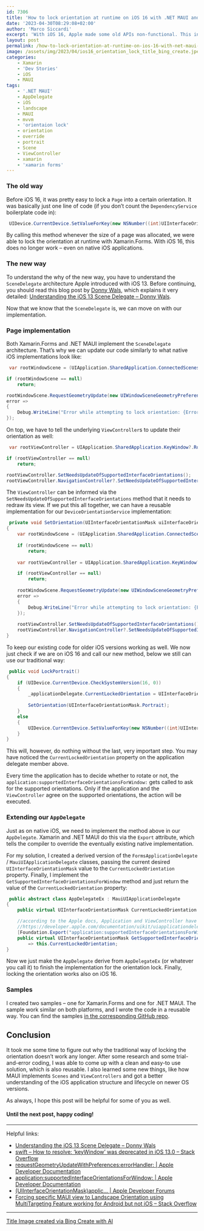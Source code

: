 ```yaml
---
id: 7306
title: 'How to lock orientation at runtime on iOS 16 with .NET MAUI and Xamarin.Forms'
date: '2023-04-30T08:29:08+02:00'
author: 'Marco Siccardi'
excerpt: 'With iOS 16, Apple made some old APIs non-functional. This includes also the established way of locking the orientation. In this post, I am going to show you how you can lock orientation on iOS 16 while the app is running with both .NET MAUI and Xamarin.Forms. '
layout: post
permalink: /how-to-lock-orientation-at-runtime-on-ios-16-with-net-maui-and-xamarin-forms/
image: /assets/img/2023/04/ios16_orientation_lock_title_bing_create.jpeg
categories:
    - Xamarin
    - 'Dev Stories'
    - iOS
    - MAUI
tags:
    - '.NET MAUI'
    - AppDelegate
    - iOS
    - landscape
    - MAUI
    - mvvm
    - 'orientaion lock'
    - orientation
    - override
    - portrait
    - Scene
    - ViewController
    - xamarin
    - 'xamarin forms'
---
```


### The old way

Before iOS 16, it was pretty easy to lock a `Page` into a certain orientation. It was basically just one line of code (if you don’t count the `DependencyService` boilerplate code in):

``` csharp
 UIDevice.CurrentDevice.SetValueForKey(new NSNumber((int)UIInterfaceOrientation.Portrait), new NSString("orientation"));
```
 
By calling this method whenever the size of a page was allocated, we were able to lock the orientation at runtime with Xamarin.Forms. With iOS 16, this does no longer work – even on native iOS applications.

### The new way

To understand the why of the new way, you have to understand the `SceneDelegate` architecture Apple introduced with iOS 13. Before continuing, you should read this blog post by [Donny Wals](https://www.linkedin.com/in/donny-wals-33660014/), which explains it very detailed: [Understanding the iOS 13 Scene Delegate – Donny Wals](https://www.donnywals.com/understanding-the-ios-13-scene-delegate/).

Now that we know that the `SceneDelegate` is, we can move on with our implementation.

### Page implementation

Both Xamarin.Forms and .NET MAUI implement the `SceneDelegate` architecture. That’s why we can update our code similarly to what native iOS implementations look like:

``` csharp
 var rootWindowScene = (UIApplication.SharedApplication.ConnectedScenes.ToArray()?.FirstOrDefault()) as UIWindowScene;

if (rootWindowScene == null)
    return;

rootWindowScene.RequestGeometryUpdate(new UIWindowSceneGeometryPreferencesIOS(UIInterfaceOrientationMask.Portrait),
error =>
{
    Debug.WriteLine("Error while attempting to lock orientation: {Error}", error.LocalizedDescription);
});
```
 
On top, we have to tell the underlying `ViewController`s to update their orientation as well:

``` csharp
 var rootViewController = UIApplication.SharedApplication.KeyWindow?.RootViewController;

if (rootViewController == null)
    return;

rootViewController.SetNeedsUpdateOfSupportedInterfaceOrientations();
rootViewController.NavigationController?.SetNeedsUpdateOfSupportedInterfaceOrientations();
```
 
The `ViewController` can be informed via the `SetNeedsUpdateOfSupportedInterfaceOrientations` method that it needs to redraw its view. If we put this all together, we can have a reusable implementation for our `DeviceOrientationService` implementation:

``` csharp
 private void SetOrientation(UIInterfaceOrientationMask uiInterfaceOrientationMask)
{
    var rootWindowScene = (UIApplication.SharedApplication.ConnectedScenes.ToArray()?.FirstOrDefault()) as UIWindowScene;
    
    if (rootWindowScene == null)
        return;
    
    var rootViewController = UIApplication.SharedApplication.KeyWindow?.RootViewController;

    if (rootViewController == null)
        return;
    
    rootWindowScene.RequestGeometryUpdate(new UIWindowSceneGeometryPreferencesIOS(uiInterfaceOrientationMask),
    error =>
    {
        Debug.WriteLine("Error while attempting to lock orientation: {Error}", error.LocalizedDescription);
    });
    
    rootViewController.SetNeedsUpdateOfSupportedInterfaceOrientations();
    rootViewController.NavigationController?.SetNeedsUpdateOfSupportedInterfaceOrientations();
}
```
 
To keep our existing code for older iOS versions working as well. We now just check if we are on iOS 16 and call our new method, below we still can use our traditional way:

``` csharp
 public void LockPortrait()
{
    if (UIDevice.CurrentDevice.CheckSystemVersion(16, 0))
    {
        _applicationDelegate.CurrentLockedOrientation = UIInterfaceOrientationMask.Portrait;
    
        SetOrientation(UIInterfaceOrientationMask.Portrait);
    }
    else
    {
        UIDevice.CurrentDevice.SetValueForKey(new NSNumber((int)UIInterfaceOrientation.Portrait), new NSString("orientation"));
    }
}
```
 
This will, however, do nothing without the last, very important step. You may have noticed the `CurrentLockedOrientation` property on the application delegate member above.

Every time the application has to decide whether to rotate or not, the `application:supportedInterfaceOrientationsForWindow:` gets called to ask for the supported orientations. Only if the application and the `ViewController` agree on the supported orientations, the action will be executed.

### Extending our `AppDelegate`

Just as on native iOS, we need to implement the method above in our `AppDelegate`. Xamarin and .NET MAUI do this via the `Export` attribute, which tells the compiler to override the eventually existing native implementation.

For my solution, I created a derived version of the `FormsApplicationDelegate` / `MauiUIApplicationDelegate` classes, passing the current desired `UIInterfaceOrientationMask` value to the `CurrentLockedOrientation` property. Finally, I implement the `GetSupportedInterfaceOrientationsForWindow` method and just return the value of the `CurrentLockedOrientation` property:

``` csharp
 public abstract class AppDelegateEx : MauiUIApplicationDelegate
{
    public virtual UIInterfaceOrientationMask CurrentLockedOrientation { get; set; }

    //according to the Apple docs, Application and ViewController have to agree on the supported orientation, this forces it
    //https://developer.apple.com/documentation/uikit/uiapplicationdelegate/1623107-application?language=objc
    [Foundation.Export("application:supportedInterfaceOrientationsForWindow:")]
    public virtual UIInterfaceOrientationMask GetSupportedInterfaceOrientationsForWindow(UIApplication application, UIWindow forWindow)
        => this.CurrentLockedOrientation;
}
```
 
Now we just make the `AppDelegate` derive from `AppDelegateEx` (or whatever you call it) to finish the implementation for the orientation lock. Finally, locking the orientation works also on iOS 16.

### Samples

I created two samples – one for Xamarin.Forms and one for .NET MAUI. The sample work similar on both platforms, and I wrote the code in a reusable way. You can find the samples [in the corresponding GitHub repo](https://github.com/MSicc/Ios16OrientationLockSample).

## Conclusion

It took me some time to figure out why the traditional way of locking the orientation doesn’t work any longer. After some research and some trial-and-error coding, I was able to come up with a clean and easy-to use solution, which is also reusable. I also learned some new things, like how MAUI implements `Scenes` and `ViewControllers` and got a better understanding of the iOS application structure and lifecycle on newer OS versions.

As always, I hope this post will be helpful for some of you as well.

#### Until the next post, happy coding!

---

Helpful links:

- [Understanding the iOS 13 Scene Delegate – Donny Wals](https://www.donnywals.com/understanding-the-ios-13-scene-delegate/)
- [swift – How to resolve: ‘keyWindow’ was deprecated in iOS 13.0 – Stack Overflow](https://stackoverflow.com/questions/57134259/how-to-resolve-keywindow-was-deprecated-in-ios-13-0)
- [requestGeometryUpdateWithPreferences:errorHandler: | Apple Developer Documentation](https://developer.apple.com/documentation/uikit/uiwindowscene/3975944-requestgeometryupdatewithprefere?language=objc)
- [application:supportedInterfaceOrientationsForWindow: | Apple Developer Documentation](https://developer.apple.com/documentation/uikit/uiapplicationdelegate/1623107-application?language=objc)
- [(UIInterfaceOrientationMask)applic… | Apple Developer Forums](https://developer.apple.com/forums/thread/715052#715052021)
- [Forcing specific MAUI view to Landscape Orientation using MultiTargeting Feature working for Android but not iOS – Stack Overflow](https://stackoverflow.com/questions/74838009/forcing-specific-maui-view-to-landscape-orientation-using-multitargeting-feature)

---

[Title Image created via Bing Create with AI](http://ios16_orientation_lock_title_bing_create)
